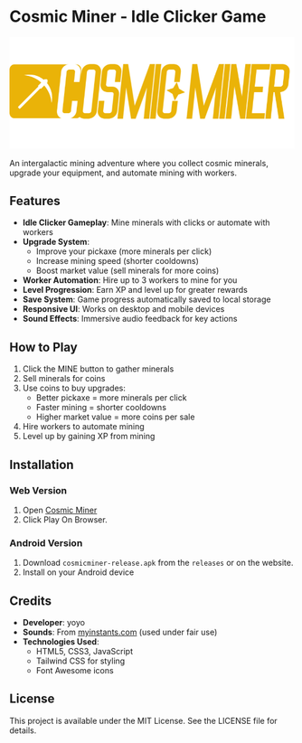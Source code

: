 # Cosmic Miner - Idle Clicker Game

![Cosmic Miner Logo](./game/assets/logo.png)

An intergalactic mining adventure where you collect cosmic minerals, upgrade your equipment, and automate mining with workers.

## Features

- **Idle Clicker Gameplay**: Mine minerals with clicks or automate with workers
- **Upgrade System**: 
  - Improve your pickaxe (more minerals per click)
  - Increase mining speed (shorter cooldowns)
  - Boost market value (sell minerals for more coins)
- **Worker Automation**: Hire up to 3 workers to mine for you
- **Level Progression**: Earn XP and level up for greater rewards
- **Save System**: Game progress automatically saved to local storage
- **Responsive UI**: Works on desktop and mobile devices
- **Sound Effects**: Immersive audio feedback for key actions

## How to Play

1. Click the MINE button to gather minerals
2. Sell minerals for coins
3. Use coins to buy upgrades:
   - Better pickaxe = more minerals per click
   - Faster mining = shorter cooldowns
   - Higher market value = more coins per sale
4. Hire workers to automate mining
5. Level up by gaining XP from mining

## Installation

### Web Version
1. Open [Cosmic Miner](https://nwndev.github.io/cosmicminer)
2. Click Play On Browser.

### Android Version
1. Download `cosmicminer-release.apk` from the `releases` or on the website.
2. Install on your Android device

## Credits

- **Developer**: yoyo
- **Sounds**: From [myinstants.com](https://myinstants.com/) (used under fair use)
- **Technologies Used**:
  - HTML5, CSS3, JavaScript
  - Tailwind CSS for styling
  - Font Awesome icons

## License

This project is available under the MIT License. See the LICENSE file for details.

